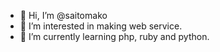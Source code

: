 - 👋 Hi, I’m @saitomako
- 👀 I’m interested in making web service.
- 🌱 I’m currently learning php, ruby and python.

<!---
saitomako/saitomako is a ✨ special ✨ repository because its `README.md` (this file) appears on your GitHub profile.
You can click the Preview link to take a look at your changes.
--->
